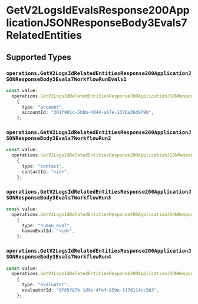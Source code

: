 # GetV2LogsIdEvalsResponse200ApplicationJSONResponseBody3Evals7RelatedEntities


## Supported Types

### `operations.GetV2LogsIdRelatedEntitiesResponse200ApplicationJSONResponseBody3Evals7WorkflowRunEvals1`

```typescript
const value:
  operations.GetV2LogsIdRelatedEntitiesResponse200ApplicationJSONResponseBody3Evals7WorkflowRunEvals1 =
    {
      type: "account",
      accountId: "301f901c-5bbb-4044-a17e-1376a36d9798",
    };
```

### `operations.GetV2LogsIdRelatedEntitiesResponse200ApplicationJSONResponseBody3Evals7WorkflowRun2`

```typescript
const value:
  operations.GetV2LogsIdRelatedEntitiesResponse200ApplicationJSONResponseBody3Evals7WorkflowRun2 =
    {
      type: "contact",
      contactId: "<id>",
    };
```

### `operations.GetV2LogsIdRelatedEntitiesResponse200ApplicationJSONResponseBody3Evals7WorkflowRun3`

```typescript
const value:
  operations.GetV2LogsIdRelatedEntitiesResponse200ApplicationJSONResponseBody3Evals7WorkflowRun3 =
    {
      type: "human_eval",
      humanEvalId: "<id>",
    };
```

### `operations.GetV2LogsIdRelatedEntitiesResponse200ApplicationJSONResponseBody3Evals7WorkflowRun4`

```typescript
const value:
  operations.GetV2LogsIdRelatedEntitiesResponse200ApplicationJSONResponseBody3Evals7WorkflowRun4 =
    {
      type: "evaluator",
      evaluatorId: "0f05f87b-1d9e-4fef-859e-317d114cc5b3",
    };
```

